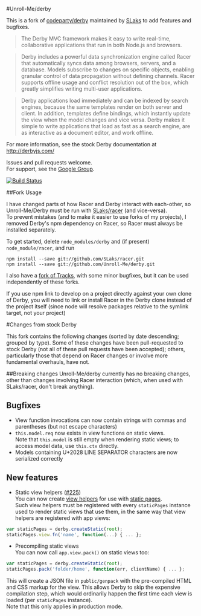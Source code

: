 #Unroll-Me/derby

This is a fork of [codeparty/derby](https://github.com/codeparty/derby) maintained by [SLaks](http://slaks.net) to add features and bugfixes.

 > The Derby MVC framework makes it easy to write real-time, collaborative applications that run in both Node.js and browsers.

 > Derby includes a powerful data synchronization engine called Racer that automatically syncs data among browsers, servers, and a database. Models subscribe to changes on specific objects, enabling granular control of data propagation without defining channels. Racer supports offline usage and conflict resolution out of the box, which greatly simplifies writing multi-user applications.

 > Derby applications load immediately and can be indexed by search engines, because the same templates render on both server and client. In addition, templates define bindings, which instantly update the view when the model changes and vice versa. Derby makes it simple to write applications that load as fast as a search engine, are as interactive as a document editor, and work offline.

For more information, see the stock Derby documentation at http://derbyjs.com/

Issues and pull requests welcome.  
For support, see the [Google Group](https://groups.google.com/forum/?fromgroups#!forum/derbyjs).

[![Build
Status](https://secure.travis-ci.org/Unroll-Me/derby.png)](http://travis-ci.org/Unroll-Me/derby)

##Fork Usage

I have changed parts of how Racer and Derby interact with each-other, so Unroll-Me/Derby must be run with [SLaks/racer](https://github.com/SLaks/racer) (and vice-versa).  
To prevent mistakes (and to make it easier to use forks of my projects), I removed Derby's npm dependency on Racer, so Racer must always be installed separately.

To get started, delete `node_modules/derby` and (if present) `node_module/racer`, and run

```shell
npm install --save git://github.com/SLaks/racer.git
npm install --save git://github.com/Unroll-Me/derby.git
```

I also have a [fork of Tracks](https://github.com/Unroll-Me/tracks), with some minor bugfixes, but it can be used independently of these forks.

If you use npm link to develop on a project directly against your own clone of Derby, you will need to link or install Racer in the Derby clone instead of the project itself (since node will resolve packages relative to the symlink target, not your project)

#Changes from stock Derby

This fork contains the following changes (sorted by date descending; grouped by type).
Some of these changes have been pull-requested to stock Derby (not all of these pull requests have been accepted); others, particularly those that depend on Racer changes or involve more fundamental overhauls, have not.

##Breaking changes
Unroll-Me/derby currently has no breaking changes, other than changes involving Racer interaction (which, when used with SLaks/racer, don't break anything).

## Bugfixes
 - View function invocations can now contain strings with commas and parentheses (but not escape characters)
 - `this.model.req` now exists in view functions on static views.  
Note that `this.model` is still empty when rendering static views; to access model data, use `this.ctx` directly.
 - Models containing U+2028 LINE SEPARATOR characters are now serialized correctly

## New features
 - Static view helpers ([#225](https://github.com/codeparty/derby/pull/225))  
   You can now create [view helpers](http://derbyjs.com/#view_helper_functions) for use with [static pages](http://derbyjs.com/#static_pages).  
Such view helpers must be registered with every `staticPages` instance used to render static views that use them, in the same way that view helpers are registered with app views:  
```js
var staticPages = derby.createStatic(root);
staticPages.view.fn('name', function(...) { ... };
```

 - Precompiling static views  
You can now call `app.view.pack()` on static views too:  
```js
var staticPages = derby.createStatic(root);
staticPages.pack('folder/home', function(err, clientName) { ... };
```  
This will create a JSON file in `public/genpack` with the pre-compiled HTML and CSS markup for the view.  This allows Derby to skip the expensive compilation step, which would ordinarily happen the first time each view is loaded (per `staticPages` instance).  
Note that this only applies in production mode.
